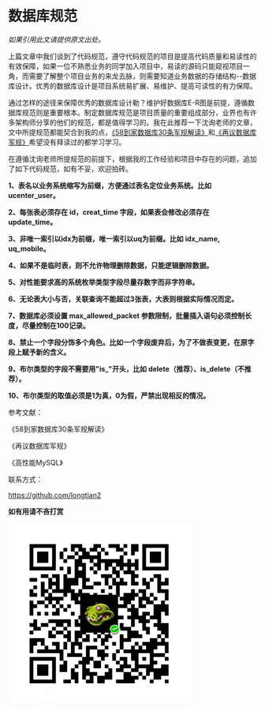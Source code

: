 #  数据库规范 #

*如果引用此文请提供原文出处。*

上篇文章中我们谈到了代码规范，遵守代码规范的项目是提高代码质量和易读性的有效保障，如果一位不熟悉业务的同学加入项目中，易读的源码只能窥视项目一角，而需要了解整个项目业务的来龙去脉，则需要知道业务数据的存储结构--数据库设计。优秀的数据库设计是项目系统易扩展、易维护、提高可读性的有力保障。

通过怎样的途径来保障优秀的数据库设计勒？维护好数据库E-R图是前提，遵循数据库规范则是重要根本。制定数据库规范是项目质量的重要组成部分，业界也有许多架构师分享的他们的规范，都是值得学习的。我在此推荐一下沈询老师的文章，文中所提规范都能契合到我的点，[《58到家数据库30条军规解读》](https://mp.weixin.qq.com/s?__biz=MjM5ODYxMDA5OQ==&mid=2651959906&idx=1&sn=2cbdc66cfb5b53cf4327a1e0d18d9b4a&chksm=bd2d07be8a5a8ea86dc3c04eced3f411ee5ec207f73d317245e1fefea1628feb037ad71531bc&scene=21#wechat_redirect "《58到家数据库30条军规解读》")和[《再议数据库军规》](https://mp.weixin.qq.com/s?__biz=MjM5ODYxMDA5OQ==&mid=2651959910&idx=1&sn=6b6853b70dbbe6d689a12a4a60b84d8b&chksm=bd2d07ba8a5a8eac6783bac951dba345d865d875538755fe665a5daaf142efe670e2c02b7c71&scene=21#wechat_redirect "《再议数据库军规》")希望没有拜读过的都学习学习。

在遵循沈询老师所提规范的前提下，根据我的工作经验和项目中存在的问题，追加了如下代码规范，如有不妥，欢迎拍砖。

**1、表名以业务系统缩写为前缀，方便通过表名定位业务系统。比如 ucenter_user。**

**2、每张表必须存在 id，creat_time 字段，如果表会修改必须存在 update_time。**

**3、非唯一索引以idx为前缀，唯一索引以uq为前缀。比如 idx_name, uq_mobile。**

**4、如果不是临时表，则不允许物理删除数据，只能逻辑删除数据。**

**5、对性能要求高的系统枚举类型字段尽量存数字而非字符串。**

**6、无论表大小与否，关联查询不能超过3张表，大表则根据实际情况而定。**

**7、数据库必须设置 max_allowed_packet 参数限制，批量插入语句必须控制长度，尽量控制在100记录。**

**8、禁止一个字段分饰多个角色。比如一个字段废弃后，为了不做表变更，在原字段上赋予新的含义。**

**9、布尔类型的字段不需要用"is_"开头，比如 delete（推荐）、is_delete（不推荐）。**

**10、布尔类型的取值必须是1为真，0为假，严禁出现相反的情况。**

参考文献：

《58到家数据库30条军规解读》

《再议数据库军规》

《高性能MySQL》

联系方式：

https://github.com/longtian2

**如有用请不吝打赏**

![](https://github.com/longtian2/cc3/blob/master/images/wechat_pay.png)
